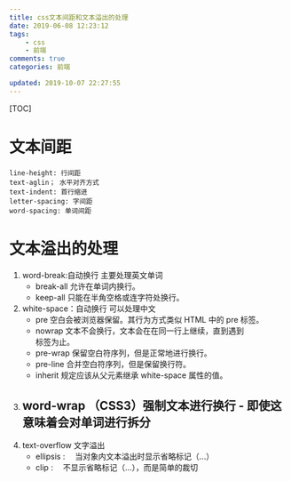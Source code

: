 ```yaml
---
title: css文本间距和文本溢出的处理
date: 2019-06-08 12:23:12
tags:
    - css   
    - 前端
comments: true
categories: 前端

updated: 2019-10-07 22:27:55
---
```




[TOC]



# 文本间距

```
line-height: 行间距
text-aglin； 水平对齐方式
text-indent: 首行缩进
letter-spacing: 字间距
word-spacing: 单词间距
```

# 文本溢出的处理

1. word-break:自动换行 主要处理英文单词
   - break-all	允许在单词内换行。
   - keep-all	只能在半角空格或连字符处换行。
2. white-space：自动换行 可以处理中文
   - pre	空白会被浏览器保留。其行为方式类似 HTML 中的 pre 标签。
   - nowrap	文本不会换行，文本会在在同一行上继续，直到遇到 <br> 标签为止。
   - pre-wrap	保留空白符序列，但是正常地进行换行。
   - pre-line	合并空白符序列，但是保留换行符。
   - inherit	规定应该从父元素继承 white-space 属性的值。
3. word-wrap （CSS3）强制文本进行换行 - 即使这意味着会对单词进行拆分
   - 
4. text-overflow 文字溢出
   - ellipsis : 　当对象内文本溢出时显示省略标记（...）
   - clip : 　不显示省略标记（...），而是简单的裁切



